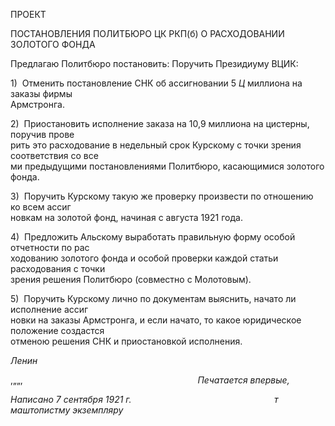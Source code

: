 ПРОЕКТ

ПОСТАНОВЛЕНИЯ ПОЛИТБЮРО ЦК РКП(б) О РАСХОДОВАНИИ ЗОЛОТОГО ФОНДА

Предлагаю Политбюро постановить: Поручить Президиуму ВЦИК:

1)  Отменить постановление СНК об ассигновании 5 _Ц_ миллиона на заказы фирмы  
Армстронга.

2)  Приостановить исполнение заказа на 10,9 миллиона на цистерны, поручив прове­  
рить это расходование в недельный срок Курскому с точки зрения соответствия со все­  
ми предыдущими постановлениями Политбюро, касающимися золотого фонда.

3)  Поручить Курскому такую же проверку произвести по отношению ко всем ассиг­  
новкам на золотой фонд, начиная с августа 1921 года.

4)  Предложить Альскому выработать правильную форму особой отчетности по рас­  
ходованию золотого фонда и особой проверки каждой статьи расходования с точки  
зрения решения Политбюро (совместно с Молотовым).

5)  Поручить Курскому лично по документам выяснить, начато ли исполнение ассиг­  
новки на заказы Армстронга, и если начато, то какое юридическое положение создастся  
отменою решения СНК и приостановкой исполнения.

_Ленин_

,„„,                                                                       _Печатается впервые,_

_Написано 7 сентября 1921 г.                                                          т маштопистму экземпляру_